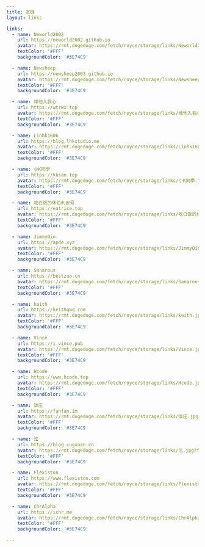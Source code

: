 ```yaml
---
title: 友链
layout: links

links: 
  - name: Neworld2002
    url: https://neworld2002.github.io
    avatar: https://rmt.dogedoge.com/fetch/royce/storage/links/Neworld2002.jpg?fmt=webp&w=100&h=100&q=100
    textColor: '#FFF'
    backgroundColor: '#3E74C9'

  - name: Newsheep
    url: https://newsheep2003.github.io
    avatar: https://rmt.dogedoge.com/fetch/royce/storage/links/Newsheep.jpg?fmt=webp&w=100&h=100&q=100
    textColor: '#FFF'
    backgroundColor: '#3E74C9'

  - name: 维他入我心
    url: https://wtrwx.top
    avatar: https://rmt.dogedoge.com/fetch/royce/storage/links/维他入我心.jpg?fmt=webp&w=100&h=100&q=100
    textColor: '#FFF'
    backgroundColor: '#3E74C9'

  - name: Linhk1606
    url: https://blog.lhkstudio.me
    avatar: https://rmt.dogedoge.com/fetch/royce/storage/links/Linhk1606.jpg?fmt=webp&w=100&h=100&q=100
    textColor: '#FFF'
    backgroundColor: '#3E74C9'

  - name: 小K同學
    url: https://kksan.top
    avatar: https://rmt.dogedoge.com/fetch/royce/storage/links/小K同學.jpg?fmt=webp&w=100&h=100&q=100
    textColor: '#FFF'
    backgroundColor: '#3E74C9'

  - name: 吃白饭的休伯利安号
    url: https://eatrice.top
    avatar: https://rmt.dogedoge.com/fetch/royce/storage/links/吃白饭的休伯利安号.jpg?fmt=webp&w=100&h=100&q=100
    textColor: '#FFF'
    backgroundColor: '#3E74C9'

  - name: JimmyQin
    url: https://apde.xyz
    avatar: https://rmt.dogedoge.com/fetch/royce/storage/links/JimmyQin.jpg?fmt=webp&w=100&h=100&q=100
    textColor: '#FFF'
    backgroundColor: '#3E74C9'

  - name: Sanarous
    url: https://bestzuo.cn
    avatar: https://rmt.dogedoge.com/fetch/royce/storage/links/Sanarous.jpg?fmt=webp&w=100&h=100&q=100
    textColor: '#FFF'
    backgroundColor: '#3E74C9'

  - name: keith
    url: https://keithqwq.com
    avatar: https://rmt.dogedoge.com/fetch/royce/storage/links/keith.jpg?fmt=webp&w=100&h=100&q=100
    textColor: '#FFF'
    backgroundColor: '#3E74C9'

  - name: Vince
    url: https://i.vince.pub
    avatar: https://rmt.dogedoge.com/fetch/royce/storage/links/Vince.jpg?fmt=webp&w=100&h=100&q=100
    textColor: '#FFF'
    backgroundColor: '#3E74C9'

  - name: Hcode
    url: https://www.hcode.top
    avatar: https://rmt.dogedoge.com/fetch/royce/storage/links/Hcode.jpg?fmt=webp&w=100&h=100&q=100
    textColor: '#FFF'
    backgroundColor: '#3E74C9'

  - name: 饭庄
    url: https://fanfan.im
    avatar: https://rmt.dogedoge.com/fetch/royce/storage/links/饭庄.jpg?fmt=webp&w=100&h=100&q=100
    textColor: '#FFF'
    backgroundColor: '#3E74C9'

  - name: 泫
    url: https://blog.cugxuan.cn
    avatar: https://rmt.dogedoge.com/fetch/royce/storage/links/泫.jpg?fmt=webp&w=100&h=100&q=100
    textColor: '#FFF'
    backgroundColor: '#3E74C9'

  - name: Flexiston
    url: https://www.flexiston.com
    avatar: https://rmt.dogedoge.com/fetch/royce/storage/links/Flexiston.jpg?fmt=webp&w=100&h=100&q=100
    textColor: '#FFF'
    backgroundColor: '#3E74C9'

  - name: ChrAlpha
    url: https://ichr.me
    avatar: https://rmt.dogedoge.com/fetch/royce/storage/links/ChrAlpha.jpg?fmt=webp&w=100&h=100&q=100
    textColor: '#FFF'
    backgroundColor: '#3E74C9'

---
```

